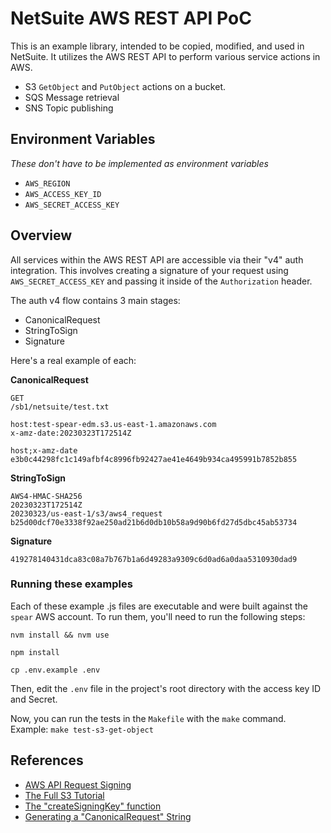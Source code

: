 NetSuite AWS REST API PoC
================================
This is an example library, intended to be copied, modified, and used in NetSuite. It utilizes the AWS REST API to perform various service actions in AWS.
- S3 `GetObject` and `PutObject` actions on a bucket.
- SQS Message retrieval
- SNS Topic publishing 

## Environment Variables
_These don't have to be implemented as environment variables_
- `AWS_REGION`
- `AWS_ACCESS_KEY_ID`
- `AWS_SECRET_ACCESS_KEY`

## Overview
All services within the AWS REST API are accessible via their "v4" auth integration. This involves creating a signature of your request using `AWS_SECRET_ACCESS_KEY` and passing it inside of the `Authorization` header.

The auth v4 flow contains 3 main stages:
- CanonicalRequest
- StringToSign
- Signature

Here's a real example of each:

**CanonicalRequest**
```
GET
/sb1/netsuite/test.txt

host:test-spear-edm.s3.us-east-1.amazonaws.com
x-amz-date:20230323T172514Z

host;x-amz-date
e3b0c44298fc1c149afbf4c8996fb92427ae41e4649b934ca495991b7852b855
```

**StringToSign**
```
AWS4-HMAC-SHA256
20230323T172514Z
20230323/us-east-1/s3/aws4_request
b25d00dcf70e3338f92ae250ad21b6d0db10b58a9d90b6fd27d5dbc45ab53734
```

**Signature**
```
419278140431dca83c08a7b767b1a6d49283a9309c6d0ad6a0daa5310930dad9
```

### Running these examples
Each of these example .js files are executable and were built against the `spear` AWS account. To run them, you'll need to run the following steps:
```
nvm install && nvm use

npm install

cp .env.example .env
```
Then, edit the `.env` file in the project's root directory with the access key ID and Secret.

Now, you can run the tests in the `Makefile` with the `make` command. Example: `make test-s3-get-object`


## References
- [AWS API Request Signing](https://docs.aws.amazon.com/general/latest/gr/create-signed-request.html)
- [The Full S3 Tutorial](https://docs.aws.amazon.com/AmazonS3/latest/API/sig-v4-authenticating-requests.html)
- [The "createSigningKey" function](https://docs.aws.amazon.com/general/latest/gr/signature-v4-examples.html#signature-v4-examples-javascript)
- [Generating a "CanonicalRequest" String](https://docs.aws.amazon.com/AmazonS3/latest/API/sig-v4-header-based-auth.html)